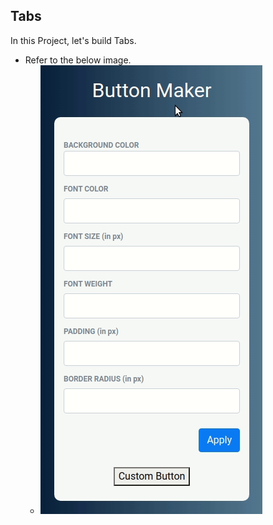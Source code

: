 ## Tabs


In this Project, let's build Tabs.

- Refer to the below image.
    - ![tabs](button-maker-v1.gif)

